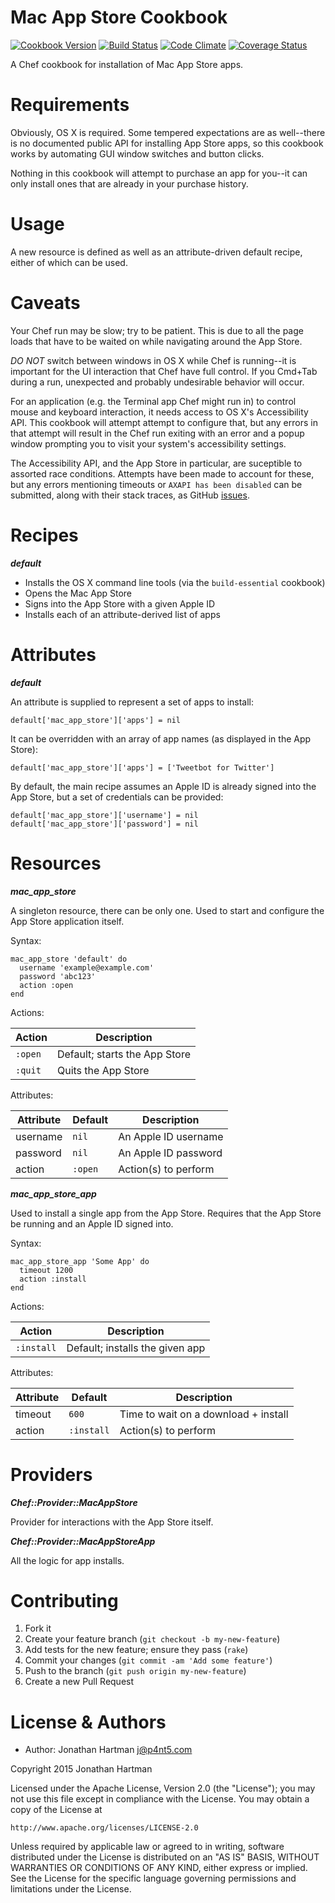 Mac App Store Cookbook
======================
[![Cookbook Version](http://img.shields.io/cookbook/v/mac-app-store.svg)][cookbook]
[![Build Status](http://img.shields.io/travis/RoboticCheese/mac-app-store-chef.svg)][travis]
[![Code Climate](http://img.shields.io/codeclimate/github/RoboticCheese/mac-app-store-chef.svg)][codeclimate]
[![Coverage Status](http://img.shields.io/coveralls/RoboticCheese/mac-app-store-chef.svg)][coveralls]

[cookbook]: https://supermarket.getchef.com/cookbooks/mac-app-store
[travis]: http://travis-ci.org/RoboticCheese/mac-app-store-chef
[codeclimate]: https://codeclimate.com/github/RoboticCheese/mac-app-store-chef
[coveralls]: https://coveralls.io/r/RoboticCheese/mac-app-store-chef

A Chef cookbook for installation of Mac App Store apps.

Requirements
============

Obviously, OS X is required. Some tempered expectations are as well--there is
no documented public API for installing App Store apps, so this cookbook works
by automating GUI window switches and button clicks.

Nothing in this cookbook will attempt to purchase an app for you--it can only
install ones that are already in your purchase history.

Usage
=====

A new resource is defined as well as an attribute-driven default recipe, either
of which can be used.

Caveats
=======

Your Chef run may be slow; try to be patient. This is due to all the page loads
that have to be waited on while navigating around the App Store.

_DO NOT_ switch between windows in OS X while Chef is running--it is important
for the UI interaction that Chef have full control. If you Cmd+Tab during a run,
unexpected and probably undesirable behavior will occur.

For an application (e.g. the Terminal app Chef might run in) to control mouse
and keyboard interaction, it needs access to OS X's Accessibility API. This
cookbook will attempt attempt to configure that, but any errors in that attempt
will result in the Chef run exiting with an error and a popup window prompting
you to visit your system's accessibility settings.

The Accessibility API, and the App Store in particular, are suceptible to
assorted race conditions. Attempts have been made to account for these, but
any errors mentioning timeouts or `AXAPI has been disabled` can be submitted,
along with their stack traces, as GitHub
[issues](https://github.com/RoboticCheese/mac-app-store-chef/issues).

Recipes
=======

***default***

* Installs the OS X command line tools (via the `build-essential` cookbook)
* Opens the Mac App Store
* Signs into the App Store with a given Apple ID
* Installs each of an attribute-derived list of apps

Attributes
==========

***default***

An attribute is supplied to represent a set of apps to install:

    default['mac_app_store']['apps'] = nil

It can be overridden with an array of app names (as displayed in the App Store):

    default['mac_app_store']['apps'] = ['Tweetbot for Twitter']

By default, the main recipe assumes an Apple ID is already signed into the App
Store, but a set of credentials can be provided:

    default['mac_app_store']['username'] = nil
    default['mac_app_store']['password'] = nil

Resources
=========

***mac_app_store***

A singleton resource, there can be only one. Used to start and configure the
App Store application itself.

Syntax:

    mac_app_store 'default' do
      username 'example@example.com'
      password 'abc123'
      action :open
    end

Actions:

| Action     | Description                     |
|------------|---------------------------------|
| `:open`    | Default; starts the App Store   |
| `:quit`    | Quits the App Store             |

Attributes:

| Attribute  | Default        | Description                                  |
|------------|----------------|----------------------------------------------|
| username   | `nil`          | An Apple ID username                         |
| password   | `nil`          | An Apple ID password                         |
| action     | `:open`        | Action(s) to perform                         |

***mac_app_store_app***

Used to install a single app from the App Store. Requires that the App Store
be running and an Apple ID signed into.

Syntax:

    mac_app_store_app 'Some App' do
      timeout 1200
      action :install
    end

Actions:

| Action     | Description                     |
|------------|---------------------------------|
| `:install` | Default; installs the given app |

Attributes:

| Attribute  | Default        | Description                                  |
|------------|----------------|----------------------------------------------|
| timeout    | `600`          | Time to wait on a download + install         |
| action     | `:install`     | Action(s) to perform                         |

Providers
=========

***Chef::Provider::MacAppStore***

Provider for interactions with the App Store itself.

***Chef::Provider::MacAppStoreApp***

All the logic for app installs.

Contributing
============

1. Fork it
2. Create your feature branch (`git checkout -b my-new-feature`)
3. Add tests for the new feature; ensure they pass (`rake`)
4. Commit your changes (`git commit -am 'Add some feature'`)
5. Push to the branch (`git push origin my-new-feature`)
6. Create a new Pull Request

License & Authors
=================
- Author: Jonathan Hartman <j@p4nt5.com>

Copyright 2015 Jonathan Hartman

Licensed under the Apache License, Version 2.0 (the "License");
you may not use this file except in compliance with the License.
You may obtain a copy of the License at

    http://www.apache.org/licenses/LICENSE-2.0

Unless required by applicable law or agreed to in writing, software
distributed under the License is distributed on an "AS IS" BASIS,
WITHOUT WARRANTIES OR CONDITIONS OF ANY KIND, either express or implied.
See the License for the specific language governing permissions and
limitations under the License.
